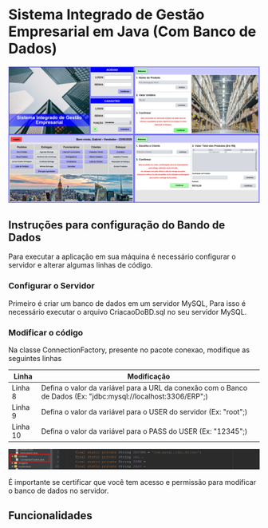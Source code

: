 # Sistema Integrado de Gestão Empresarial em Java (Com Banco de Dados)

![Screenshot Principal](https://github.com/GabrielIDSM/ERP/blob/master/Imagens/ScreenshotPrincipal.png)

## Instruções para configuração do Bando de Dados

Para executar a aplicação em sua máquina é necessário configurar o servidor e alterar algumas linhas de código.

### Configurar o Servidor
Primeiro é criar um banco de dados em um servidor MySQL, Para isso é necessário executar o arquivo CriacaoDoBD.sql no seu servidor MySQL.

### Modificar o código
Na classe ConnectionFactory, presente no pacote conexao, modifique as seguintes linhas

Linha    | Modificação
---------|------------
Linha 8  | Defina o valor da variável para a URL da conexâo com o Banco de Dados (Ex: "jdbc:mysql://localhost:3306/ERP";)
Linha 9  | Defina o valor da variável para o USER do servidor (Ex: "root";)
Linha 10 | Defina o valor da variável para o PASS do USER (Ex: "12345";)

![Imagem codigo](https://github.com/GabrielIDSM/ERP/blob/master/Imagens/LinhasConnectionFactory.png)

É importante se certificar que você tem acesso e permissão para modificar o banco de dados no servidor.

## Funcionalidades
